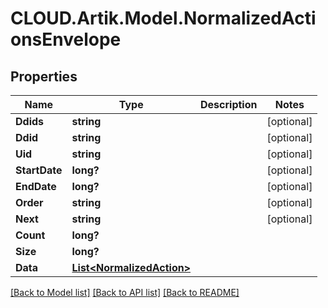 # CLOUD.Artik.Model.NormalizedActionsEnvelope
## Properties

Name | Type | Description | Notes
------------ | ------------- | ------------- | -------------
**Ddids** | **string** |  | [optional] 
**Ddid** | **string** |  | [optional] 
**Uid** | **string** |  | [optional] 
**StartDate** | **long?** |  | [optional] 
**EndDate** | **long?** |  | [optional] 
**Order** | **string** |  | [optional] 
**Next** | **string** |  | [optional] 
**Count** | **long?** |  | 
**Size** | **long?** |  | 
**Data** | [**List&lt;NormalizedAction&gt;**](NormalizedAction.md) |  | 

[[Back to Model list]](../README.md#documentation-for-models) [[Back to API list]](../README.md#documentation-for-api-endpoints) [[Back to README]](../README.md)

